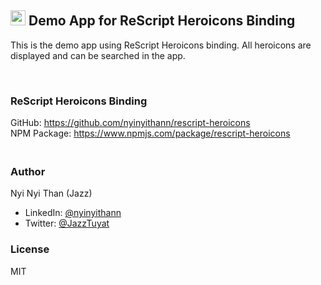 ## <img src="public/brand/favicon.ico" width="24" height="24" alt="rescript logo"> Demo App for ReScript Heroicons Binding

This is the demo app using ReScript Heroicons binding. All heroicons are displayed and can be searched in the app.

<br>

### ReScript Heroicons Binding 
GitHub: https://github.com/nyinyithann/rescript-heroicons <br/>
NPM Package: https://www.npmjs.com/package/rescript-heroicons

### <br>Author

Nyi Nyi Than (Jazz)

- LinkedIn: [@nyinyithann](https://www.linkedin.com/in/nyinyithan/)
- Twitter: [@JazzTuyat](https://twitter.com/JazzTuyat)

### License

MIT


   


